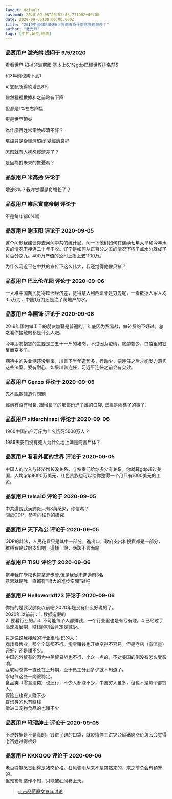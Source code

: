 ```yaml
---
layout: default
Lastmod: 2020-09-05T20:55:06.771902+00:00
date: 2020-09-05T00:00:00.000Z
title: "2019中國GDP增速6世界前五為什麼感覺經濟差？"
author: "激光熊"
tags: [中共,薪资,經濟]
---
```



### 品葱用户 **激光熊** 提问于 9/5/2020
    
看看世界 扣掉非洲窮國 基本上6.1%gdp已經世界排名前5  
  
和3年前也降不到1  
  
可支配所得約增長8%  
  
雖然種種數據和之前略有下降  
  
但都是1%左右降幅  
  
更是世界頂尖  
  
為什麼百姓常常說經濟不好？  
  
贏該只是從經濟超好 變經濟良好  
  
怎麼就有人抱怨經濟差了？  
  
是因為對未來的擔憂嗎？
    
                

### 品葱用户 **米高扬** 评论于 
        
增速6%？我咋觉得是负增长了？
        
                

### 品葱用户 **維尼實施帝制** 评论于 
        
不是每年都6%嗎
        
                

### 品葱用户 **谢玉阳** 评论于 2020-09-05
        
这个问题我建议你去问问中共的统计局。问一下他们如何在连续七年大旱和今年水灾的情况下接连二十年丰收。辽宁是如何从正百分之五的情况下挤了点水分就成了负百分之九。400万产值的公司上报上去1100万。  
  
为什么习近平在中共的宣传下这么伟大，我还觉得他像只猪？
        
                

### 品葱用户 **巴比伦花园** 评论于 2020-09-06
        
一大堆中国网民觉得欧洲经济差，觉得意大利西班牙是穷鬼呢，一看数据人家人均3.5万刀，中国1万刀还是注了房地产的水。
        
                

### 品葱用户 **华国锋** 评论于 2020-09-06
        
2019年国内做ＩＴ的朋友加薪是普遍的。年底因为贸易战，做外贸的不好过。总之看你接触的都是什么人吧。  
  
今年朋友抱怨的主要是三五十一斤的猪肉，不过因为疫情，旅游变少，口袋里的钱反而变多了。  
  
期待中的失业潮还没到来，川普下半年造势多，行动少，要连任之后才能发力落实这些法案。要有耐心，如果川普连任，习近平连任之前会有实效。
        
                

### 品葱用户 **Genzo** 评论于 2020-09-05
        
先不說數據造假問題  
  
經濟有沒有增長, 跟增長了的那部份進了誰的口袋, 已經是兩碼子的事了.
        
                

### 品葱用户 **xitlerchinazi** 评论于 2020-09-06
        
1960中国亩产万斤为什么饿死5000万人？  
  
1989天安门没有死人为什么地上满是肉酱尸体？
        
                

### 品葱用户 **看看外面的世界** 评论于 2020-09-05
        
中国人的收入与经济增长没关系，与权贵们给你多少有关系。你就算gdp超过美国，人均gdp8000万美元，红色贵族也可以给你整得一个月只有1000美元的工资。
        
                

### 品葱用户 **telsa10** 评论于 2020-09-05
        
中共還說武漢肺炎只有8萬感染，你信嗎？  
關於GDP，參考向松作的研究
        
                

### 品葱用户 **天下為公** 评论于 2020-09-05
        
GDP的計法，人民花費只是其中一部分，進出口，政府支出和投資都是一部分，維穩費是政府支出吧，這樣一說，應該不言而喻
        
                

### 品葱用户 **TISU** 评论于 2020-09-06
        
當年我在學校也常拿進步獎,但是我從未進過前3名  
意思就是我一直都有"很大的進步空間"對吧
        
                

### 品葱用户 **Helloworld123** 评论于 2020-09-06
        
你指的是武汉肺炎以前吧,2020年是没有什么好说的了。  
2020年以前前：1. 数据造假的  
2\. 要看行业的。3. 不可能每个人都赚钱，一个行业里也是有亏有赚。4 已经过了高速发展期，赚钱的机会肯定是减少。  
  
只是说说我接触的行业里/认识的人：  
商场零售业，那个全球都不行。淘宝赚钱也开始变得不容易，但是老店（有流量）还好，还是赚不少。  
中国的外贸有的因为中美贸易战也不行，小众一点的，不对美国的倒没有怎么受影响。  
互联网总体一直还在上升期，至于员工分到多少就不知道了。  
水电气这些一向很稳定。  
食品类（零食酒类）也还行，不少人都赚不少，中国穷人虽多，但也不是每个都穷人。  
保险业也有人赚不少  
咨询类的也有赚钱  
做进口宠物食品的也赚不少
        
                

### 品葱用户 **玳瑁绅士** 评论于 2020-09-05
        
不说数据是不是真的，钱进了谁的口袋，就疫情停工洪灾台风猪肉涨价怎么会觉得老百姓过得很好
        
                

### 品葱用户 **KKKQQQ** 评论于 2020-09-06
        
老百姓能感觉到得是猪肉价格。狂风骤雨从来不是突然来的，来之前总会有预警的。  
但预警却装作不知，只能被狂风卷上天。
        
                





> [点击品葱原文参与讨论](https://pincong.rocks/question/30643)

